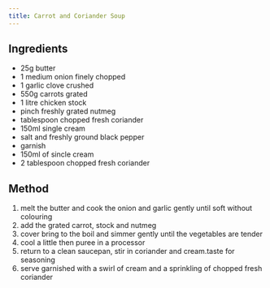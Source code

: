 ```yaml
---
title: Carrot and Coriander Soup
---
```


## Ingredients

-   25g butter
-   1 medium onion finely chopped
-   1 garlic clove crushed
-   550g carrots grated
-   1 litre chicken stock
-   pinch freshly grated nutmeg
-   tablespoon chopped fresh coriander
-   150ml single cream
-   salt and freshly ground black pepper
-   garnish
-   150ml of sincle cream
-   2 tablespoon chopped fresh coriander

## Method

1.  melt the butter and cook the onion and garlic gently until soft without colouring
2.  add the grated carrot, stock and nutmeg
3.  cover bring to the boil and simmer gently until the vegetables are tender
4.  cool a little then puree in a processor
5.  return to a clean saucepan, stir in coriander and cream.taste for seasoning
6.  serve garnished with a swirl of cream and a sprinkling of chopped fresh coriander
